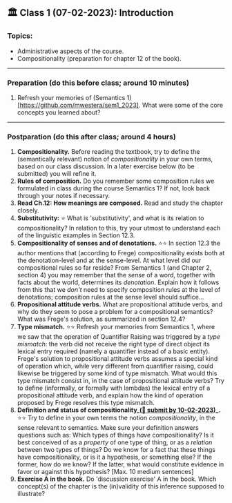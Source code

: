 
## 🏛 Class 1 (07-02-2023): Introduction

### Topics:
- Administrative aspects of the course.
- Compositionality (preparation for chapter 12 of the book).

----

### Preparation (do this before class; around 10 minutes)

1. Refresh your memories of (Semantics 1)[https://github.com/mwestera/sem1_2023]. What were some of the core concepts you learned about?

-----

### Postparation (do this after class; around 4 hours)

1. **Compositionality.** Before reading the textbook, try to define the (semantically relevant) notion of _compositionality_ in your own terms, based on our class discussion. In a later exercise below (to be submitted) you will refine it.
2. **Rules of composition.** Do you remember some composition rules we formulated in class during the course Semantics 1? If not, look back through your notes if necessary.
3. **Read Ch.12: How meanings are composed.** Read and study the chapter closely.
4. **Substitutivity:** ⭐ What is 'substitutivity', and what is its relation to compositionality? In relation to this, try your utmost to understand each of the linguistic examples in Section 12.3.
5. **Compositionality of senses and of denotations.** ⭐⭐ In section 12.3 the author mentions that (according to Frege) compositionality exists both at the denotation-level and at the sense-level. At what level did our compositional rules so far reside? From Semantics 1 (and Chapter 2, section 4) you may remember that the _sense_ of a word, together with facts about the world, determines its _denotation_. Explain how it follows from this that we _don't_ need to specify composition rules at the level of denotations; composition rules at the sense level should suffice...
6. **Propositional attitude verbs.** What are propositional attitude verbs, and why do they seem to pose a problem for a compositional semantics? What was Frege's solution, as summarized in section 12.4? 
7. **Type mismatch.** ⭐⭐ Refresh your memories from Semantics 1, where we saw that the operation of Quantifier Raising was triggered by a _type mismatch_: the verb did not receive the right type of direct object its lexical entry required (namely a quantifier instead of a basic entity). Frege's solution to propositional attitude verbs assumes a special kind of operation which, while very different from quantifier raising, could likewise be triggered by some kind of type mismatch. What would this type mismatch consist in, in the case of propositional attitude verbs? Try to define (informally, or formally with lambdas) the lexical entry of a propositional attitude verb, and explain how the kind of operation proposed by Frege resolves this type mismatch.
8. **Definition and status of compositionality_([📩 submit by 10-02-2023](https://brightspace.universiteitleiden.nl/d2l/le/lessons/178729/topics/2067173))_.** ⭐⭐ Try to define in your own terms the notion _compositionality_, in the sense relevant to semantics. Make sure your definition answers questions such as: Which types of things _have_ compositionality? Is it best conceived of as a _property_ of one type of thing, or as a _relation_ between two types of things? Do we know for a fact that these things have compositionality, or is it a hypothesis, or something else? If the former, how do we know? If the latter, what would constitute evidence in favor or against this hypothesis? [Max. 10 medium sentences]
9. **Exercise A in the book.** Do 'discussion exercise' A in the book. Which concept(s) of the chapter is the (in)validity of this inference supposed to illustrate?